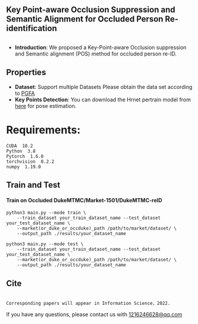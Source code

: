 ## Key Point-aware Occlusion Suppression and Semantic Alignment for Occluded Person Re-identification
## 
* **Introduction**: We proposed a Key-Point-aware Occlusion suppression and Semantic alignment (POS)
method for occluded person re-ID.


## Properties
* **Dataset**: Support multiple Datasets
  Please obtain the data set according to [PGFA](https://ieeexplore.ieee.org/document/9010704)
* **Key Points Detection**: You can download the Hrnet pertrain model from [here](https://drive.google.com/drive/folders/1hOTihvbyIxsm5ygDpbUuJ7O_tzv4oXjC) for pose estimation.
# Requirements:
    CUDA  10.2
    Python  3.8
    Pytorch  1.6.0
    torchvision  0.2.2
    numpy  1.19.0


## Train and Test
#### Train on Occluded DukeMTMC/Market-1501/DukeMTMC-reID
```
python3 main.py --mode train \
    --train_dataset your_train_dataset_name --test_dataset your_test_dataset_name \
    --market(or_duke_or_occduke)_path /path/to/market/dataset/ \
    --output_path ./results/your_dataset_name

```
```
python3 main.py --mode test \
    --train_dataset your_train_dataset_name --test_dataset your_test_dataset_name \
    --market(or_duke_or_occduke)_path /path/to/market/dataset/ \
    --output_path ./results/your_dataset_name

```
## Cite

```

Corresponding papers will appear in Information Science，2022.

```
If you have any questions, please contact us with 1216246628@qq.com

